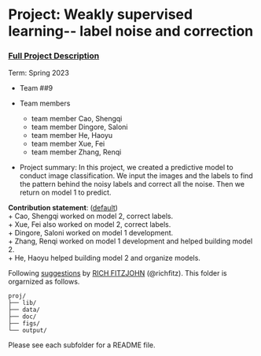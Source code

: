 # Project: Weakly supervised learning-- label noise and correction


### [Full Project Description](doc/project3_desc.md)

Term: Spring 2023

+ Team ##9
+ Team members
	+ team member Cao, Shengqi
	+ team member Dingore, Saloni
	+ team member He, Haoyu
	+ team member Xue, Fei
	+ team member Zhang, Renqi

+ Project summary: In this project, we created a predictive model to conduct image classification. We input the images and the labels to find the pattern behind the noisy labels and correct all the noise. Then we return on model 1 to predict.
	

**Contribution statement**: ([default](doc/a_note_on_contributions.md))     
	 + Cao, Shengqi worked on model 2, correct labels.  
	 + Xue, Fei also worked on model 2, correct labels.  
	 + Dingore, Saloni worked on model 1 development.  
	 + Zhang, Renqi worked on model 1 development and helped building model 2.  
	 + He, Haoyu helped building model 2 and organize models.  

Following [suggestions](http://nicercode.github.io/blog/2013-04-05-projects/) by [RICH FITZJOHN](http://nicercode.github.io/about/#Team) (@richfitz). This folder is orgarnized as follows.

```
proj/
├── lib/
├── data/
├── doc/
├── figs/
└── output/
```

Please see each subfolder for a README file.
